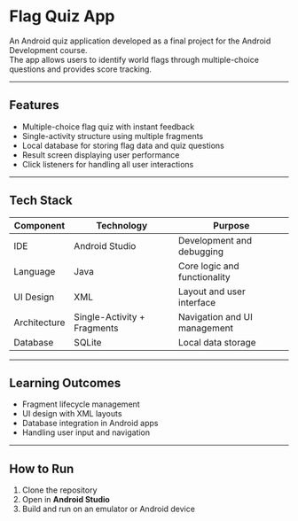 # Flag Quiz App

An Android quiz application developed as a final project for the Android Development course.  
The app allows users to identify world flags through multiple-choice questions and provides score tracking.

---

## Features
- Multiple-choice flag quiz with instant feedback  
- Single-activity structure using multiple fragments  
- Local database for storing flag data and quiz questions  
- Result screen displaying user performance  
- Click listeners for handling all user interactions  

---

## Tech Stack
| Component | Technology | Purpose |
|------------|-------------|----------|
| IDE | Android Studio | Development and debugging |
| Language | Java | Core logic and functionality |
| UI Design | XML | Layout and user interface |
| Architecture | Single-Activity + Fragments | Navigation and UI management |
| Database | SQLite | Local data storage |

---

## Learning Outcomes
- Fragment lifecycle management  
- UI design with XML layouts  
- Database integration in Android apps  
- Handling user input and navigation  

---

## How to Run
1. Clone the repository  
2. Open in **Android Studio**  
3. Build and run on an emulator or Android device  


